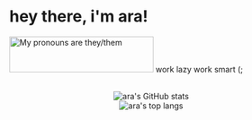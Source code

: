 <h1>hey there, i'm ara!</h1>
<a>
  <img src="https://pronouns.vercel.app/they/them?gradient=piggy%20pink" width="256" height="64" alt="My pronouns are they/them">
</a>
work lazy work smart (;
<br>

<center>
<br>

![ara's GitHub stats](https://github-readme-stats.vercel.app/api?username=Potatocat123&theme=dracula&show_icons=true)
<br>
![ara's top langs](https://github-readme-stats.vercel.app/api/top-langs/?username=Potatocat123&theme=dracula&layout=compact)

</center>
<br>
